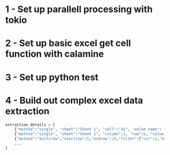 # 1 - Set up parallell processing with tokio

# 2 - Set up basic excel get cell function with calamine

# 3 - Set up python test

# 4 - Build out complex excel data extraction
```python
extraction_details = [
    {"method":"single", "sheet":"Sheet 1", "cell":"a2", "value_name": "dataname"},
    {"method":"single", "sheet":"Sheet 1", "column":1, "row":6, "value_name":"description"},
    {"method":"multirow","startrow":5,"endrow":10,"filter":{"col":1,"not empty"}},
    ...
]
```
